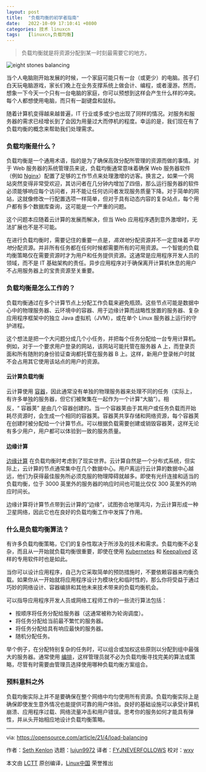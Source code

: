 ```yaml
---
layout: post
title:	"负载均衡的初学者指南"
date:	2022-10-09 17:10:41 +0800 
categories:	技术 linuxcn 
tags:	[linuxcn,负载均衡]
---
```




> 
> 负载均衡就是将资源分配到某一时刻最需要它的地方。
> 
> 
> 


![](/Asserts/Images//attachment/album/202210/09/171034wvrqq5qqxkjcv5nv.jpg "eight stones balancing")


当个人电脑刚开始发展的时候，一个家庭可能只有一台（或更少）的电脑。孩子们白天玩电脑游戏，家长们晚上在业务支撑系统上做会计、编程，或者漫游。然而，想象一下今天一个只有一台电脑的家庭，你可以预想到这样会产生什么样的冲突。每个人都想使用电脑，而只有一副键盘和鼠标。


随着计算机变得越来越普遍，IT 行业或多或少也出现了同样的情况。对服务和服务器的需求已经增长到了会因为用量过大而停机的程度。幸运的是，我们现在有了负载均衡的概念来帮助我们处理需求。


### 负载均衡是什么？


负载均衡是一个通用术语，指的是为了确保高效分配所管理的资源而做的事情。对于 Web 服务器的系统管理员来说，负载均衡通常意味着确保 Web 服务器软件（例如 [Nginx](https://opensource.com/business/15/4/nginx-open-source-platform)）配置了足够的工作节点来处理激增的访客。换言之，如果一个网站突然变得非常受欢迎，其访问者在几分钟内增加了四倍，那么运行服务器的软件必须能够响应每个访问者，并不能让任何访问者发现服务质量下降。对于简单的网站，这就像修改一行配置选项一样简单，但对于具有动态内容的复杂站点，每个用户都有多个数据库查询，这可能是一个严重的问题。


这个问题本应随着云计算的发展而解决，但当 Web 应用程序遇到意外激增时，无法扩展也不是不可能。


在进行负载均衡时，需要记住的重要一点是，*高效地*分配资源并不一定意味着*平均地*分配资源。并非所有任务都在任何时候都需要所有的可用资源。一个智能的负载均衡策略仅在需要资源时才为用户和任务提供资源。这通常是应用程序开发人员的领域，而不是 IT 基础架构的责任。异步应用程序对于确保离开计算机休息的用户不占用服务器上的宝贵资源至关重要。


### 负载均衡是怎么工作的？


负载均衡通过在多个计算节点上分配工作负载来避免瓶颈。这些节点可能是数据中心中的物理服务器、云环境中的容器、用于边缘计算而战略性放置的服务器、复杂应用程序框架中的独立 Java 虚拟机（JVM），或在单个 Linux 服务器上运行的守护进程。


这个想法是把一个大问题分成几个小任务，并把每个任务分配给一台专用计算机。例如，对于一个要求用户登录的网站，该网站可能托管在服务器 A 上，而登录页面和所有随附的身份验证查询都托管在服务器 B 上。这样，新用户登录帐户时就不会占用其它使用该站点的用户的资源。


#### 云计算负载均衡


云计算使用 [容器](https://opensource.com/resources/what-are-linux-containers)，因此通常没有单独的物理服务器来处理不同的任务（实际上，有许多单独的服务器，但它们被聚集在一起作为一个计算“大脑”）。相反，“<ruby> 容器荚 <rt>  pod </rt></ruby>” 是由几个容器创建的。当一个容器荚由于其用户或任务负载而开始耗尽资源时，会生成一个相同的容器荚。容器荚共享存储和网络资源，每个容器荚在创建时被分配给一个计算节点。可以根据负载需要创建或销毁容器荚，这样无论有多少用户，用户都可以体验到一致的服务质量。


#### 边缘计算


[边缘计算](https://opensource.com/article/18/5/edge-computing) 在负载均衡时考虑到了现实世界。云计算自然是一个分布式系统，但实际上，云计算的节点通常集中在几个数据中心。用户离运行云计算的数据中心越远，他们为获得最佳服务所必须克服的物理障碍就越多。即使有光纤连接和适当的负载均衡，位于 3000 英里外的服务器的响应时间也可能比仅仅 300 英里外的响应时间长。


边缘计算将计算节点带到云计算的“边缘”，试图弥合地理鸿沟，为云计算形成一种卫星网络，因此它也在良好的负载均衡工作中发挥了作用。


### 什么是负载均衡算法？


有许多负载均衡策略，它们的复杂性取决于所涉及的技术和需求。负载均衡不必复杂，而且从一开始就负载均衡很重要，即使在使用 [Kubernetes](https://opensource.com/resources/what-is-kubernetes) 和 [Keepalived](https://www.redhat.com/sysadmin/keepalived-basics) 这样的专用软件时也是如此。


当你可以设计应用程序，自己为它采取简单的预防措施时，不要依赖容器来均衡负载。如果你从一开始就将应用程序设计为模块化和临时性的，那么你将受益于通过巧妙的网络设计、容器编排和其他未来技术带来的负载均衡机会。


可以指导应用程序开发人员或网络工程师工作的一些流行算法包括：


* 按顺序将任务分配给服务器（这通常被称为轮询调度）。
* 将任务分配给当前最不繁忙的服务器。
* 将任务分配给具有响应最快的服务器。
* 随机分配任务。


举个例子，在分配特别复杂的任务时，可以组合或加权这些原则以分配到组中最强大的服务器。通常使用 [编排](https://opensource.com/article/20/11/orchestration-vs-automation)，这样管理员就不必为负载均衡寻找完美的算法或策略，尽管有时需要由管理员选择使用哪种负载均衡方案组合。


### 预料意料之外


负载均衡实际上并不是要确保在整个网络中均匀使用所有资源。负载均衡实际上是确保即使发生意外情况也能提供可靠的用户体验。良好的基础设施可以承受计算机崩溃、应用程序过载、网络流量冲击和用户错误。思考你的服务如何才能具有弹性，并从头开始相应地设计负载均衡策略。




---


via: <https://opensource.com/article/21/4/load-balancing>


作者：[Seth Kenlon](https://opensource.com/users/seth) 选题：[lujun9972](https://github.com/lujun9972) 译者：[FYJNEVERFOLLOWS](https://github.com/FYJNEVERFOLLOWS) 校对：[wxy](https://github.com/wxy)


本文由 [LCTT](https://github.com/LCTT/TranslateProject) 原创编译，[Linux中国](https://linux.cn/) 荣誉推出
